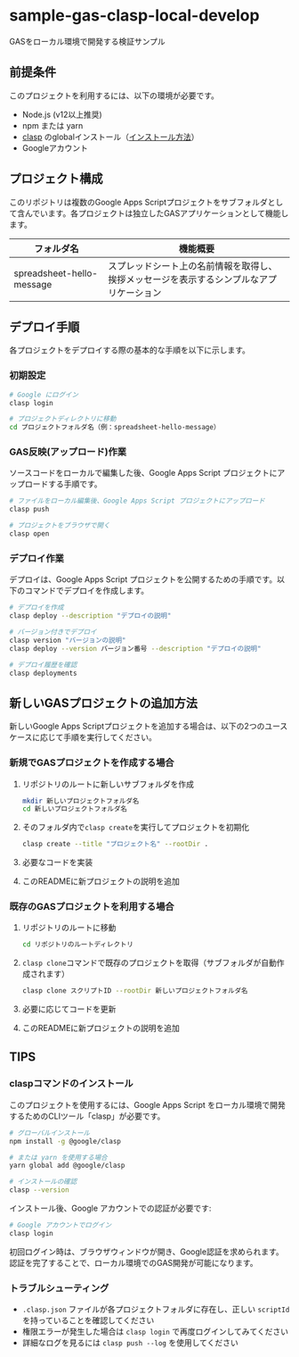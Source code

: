 # sample-gas-clasp-local-develop

GASをローカル環境で開発する検証サンプル

## 前提条件

このプロジェクトを利用するには、以下の環境が必要です。

- Node.js (v12以上推奨)
- npm または yarn
- [clasp](https://github.com/google/clasp) のglobalインストール（[インストール方法](#claspコマンドのインストール)）
- Googleアカウント

## プロジェクト構成

このリポジトリは複数のGoogle Apps Scriptプロジェクトをサブフォルダとして含んでいます。各プロジェクトは独立したGASアプリケーションとして機能します。

|        フォルダ名         |                                         機能概要                                         |
| ------------------------- | ---------------------------------------------------------------------------------------- |
| spreadsheet-hello-message | スプレッドシート上の名前情報を取得し、挨拶メッセージを表示するシンプルなアプリケーション |

## デプロイ手順

各プロジェクトをデプロイする際の基本的な手順を以下に示します。

### 初期設定

```bash
# Google にログイン
clasp login

# プロジェクトディレクトリに移動
cd プロジェクトフォルダ名（例：spreadsheet-hello-message）
```

### GAS反映(アップロード)作業

ソースコードをローカルで編集した後、Google Apps Script プロジェクトにアップロードする手順です。

```bash
# ファイルをローカル編集後、Google Apps Script プロジェクトにアップロード
clasp push

# プロジェクトをブラウザで開く
clasp open
```

### デプロイ作業

デプロイは、Google Apps Script プロジェクトを公開するための手順です。以下のコマンドでデプロイを作成します。

```bash
# デプロイを作成
clasp deploy --description "デプロイの説明"

# バージョン付きでデプロイ
clasp version "バージョンの説明"
clasp deploy --version バージョン番号 --description "デプロイの説明"

# デプロイ履歴を確認
clasp deployments
```

## 新しいGASプロジェクトの追加方法

新しいGoogle Apps Scriptプロジェクトを追加する場合は、以下の2つのユースケースに応じて手順を実行してください。

### 新規でGASプロジェクトを作成する場合

1. リポジトリのルートに新しいサブフォルダを作成
   ```bash
   mkdir 新しいプロジェクトフォルダ名
   cd 新しいプロジェクトフォルダ名
   ```

2. そのフォルダ内で`clasp create`を実行してプロジェクトを初期化
   ```bash
   clasp create --title "プロジェクト名" --rootDir .
   ```

3. 必要なコードを実装

4. このREADMEに新プロジェクトの説明を追加

### 既存のGASプロジェクトを利用する場合

1. リポジトリのルートに移動
   ```bash
   cd リポジトリのルートディレクトリ
   ```

2. `clasp clone`コマンドで既存のプロジェクトを取得（サブフォルダが自動作成されます）
   ```bash
   clasp clone スクリプトID --rootDir 新しいプロジェクトフォルダ名
   ```

3. 必要に応じてコードを更新

4. このREADMEに新プロジェクトの説明を追加

## TIPS

### claspコマンドのインストール

このプロジェクトを使用するには、Google Apps Script をローカル環境で開発するためのCLIツール「clasp」が必要です。

```bash
# グローバルインストール
npm install -g @google/clasp

# または yarn を使用する場合
yarn global add @google/clasp

# インストールの確認
clasp --version
```

インストール後、Google アカウントでの認証が必要です:

```bash
# Google アカウントでログイン
clasp login
```

初回ログイン時は、ブラウザウィンドウが開き、Google認証を求められます。認証を完了することで、ローカル環境でのGAS開発が可能になります。

### トラブルシューティング

- `.clasp.json` ファイルが各プロジェクトフォルダに存在し、正しい `scriptId` を持っていることを確認してください
- 権限エラーが発生した場合は `clasp login` で再度ログインしてみてください
- 詳細なログを見るには `clasp push --log` を使用してください
